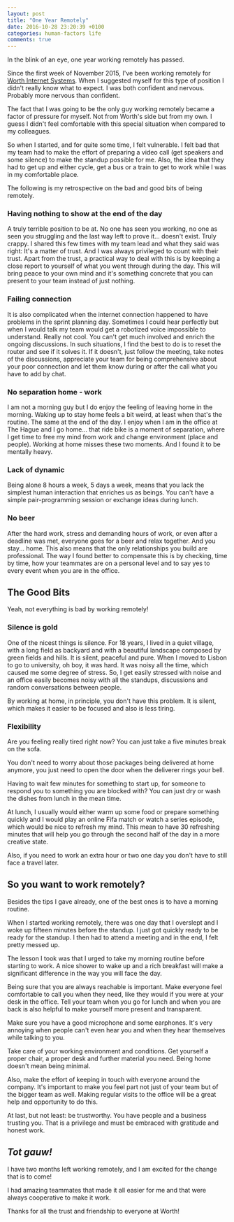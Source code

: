 ```yaml
---
layout: post
title: "One Year Remotely"
date: 2016-10-28 23:20:39 +0100
categories: human-factors life 
comments: true
---
```


In the blink of an eye, one year working remotely has passed. 

Since the first week of November 2015, I've been working remotely for [Worth Internet Systems](https://worth.systems).
When I suggested myself for this type of position I didn't really know what to expect.
I was both confident and nervous. Probably more nervous than confident.

The fact that I was going to be the only guy working remotely became a factor of pressure for myself. Not from Worth's side but from my own. I guess I didn't feel comfortable with this special situation when compared to my colleagues. 

So when I started, and for quite some time, I felt vulnerable.
I felt bad that my team had to make the effort of preparing a video call (get speakers and some silence) to make the standup possible for me. Also, the idea that they had to get up and either cycle, get a bus or a train to get to work while I was in my comfortable place.

The following is my retrospective on the bad and good bits of being remotely.

### Having nothing to show at the end of the day

A truly terrible position to be at.
No one has seen you working, no one as seen you struggling and the last way left to prove it... doesn't exist.
Truly crappy.
I shared this few times with my team lead and what they said was right: It's a matter of trust. And I was always privileged to count with their trust.
Apart from the trust, a practical way to deal with this is by keeping a close report to yourself of what you went through during the day. This will bring peace to your own mind and it's something concrete that you can present to your team instead of just nothing.


### Failing connection

It is also complicated when the internet connection happened to have problems in the sprint planning day.
Sometimes I could hear perfectly but when I would talk my team would get a robotized voice impossible to understand. Really not cool. You can't get much involved and enrich the ongoing discussions.
In such situations, I find the best to do is to reset the router and see if it solves it. If it doesn't, just follow the meeting, take notes of the discussions, appreciate your team for being comprehensive about your poor connection and let them know during or after the call what you have to add by chat.    

### No separation home - work

I am not a morning guy but I do enjoy the feeling of leaving home in the morning. 
Waking up to stay home feels a bit weird, at least when that's the routine. 
The same at the end of the day. I enjoy when I am in the office at The Hague and I go home... that ride bike is a moment of separation, where I get time to free my mind from work and change environment (place and people).
Working at home misses these two moments. And I found it to be mentally heavy.

### Lack of dynamic

Being alone 8 hours a week, 5 days a week, means that you lack the simplest human interaction that enriches us as beings. 
You can't have a simple pair-programming session or exchange ideas during lunch.


### No beer

After the hard work, stress and demanding hours of work, or even after a deadline was met, everyone goes for a beer and relax together. And you stay... home. This also means that the only relationships you build are professional. 
The way I found better to compensate this is by checking, time by time, how your teammates are on a personal level and to say yes to every event when you are in the office.


## The Good Bits

Yeah, not everything is bad by working remotely!

### Silence is gold
One of the nicest things is silence. 
For 18 years, I lived in a quiet village, with a long field as backyard and with a beautiful landscape composed by green fields and hills. It is silent, peaceful and pure.
When I moved to Lisbon to go to university, oh boy, it was hard. 
It was noisy all the time, which caused me some degree of stress. 
So, I get easily stressed with noise and an office easily becomes noisy with all the standups, discussions and random conversations between people. 

By working at home, in principle, you don't have this problem. It is silent, which makes it easier to be focused and also is less tiring.

### Flexibility
Are you feeling really tired right now? You can just take a five minutes break on the sofa.

You don't need to worry about those packages being delivered at home anymore, you just need to open the door when the deliverer rings your bell.

Having to wait few minutes for something to start up, for someone to respond you to something you are blocked with? You can just dry or wash the dishes from lunch in the mean time.

At lunch, I usually would either warm up some food or prepare something quickly and I would play an online Fifa match or watch a series episode, which would be nice to refresh my mind. This mean to have 30 refreshing minutes that will help you go through the second half of the day in a more creative state.

Also, if you need to work an extra hour or two one day you don't have to still face a travel later.


## So you want to work remotely?
Besides the tips I gave already, one of the best ones is to have a morning routine.

When I started working remotely, there was one day that I overslept and I woke up fifteen minutes before the standup. I just got quickly ready to be ready for the standup. I then had to attend a meeting  and in the end, I felt pretty messed up.

The lesson I took was that I urged to take my morning routine before starting to work.
A nice shower to wake up and a rich breakfast will make a significant difference in the way you will face the day.

Being sure that you are always reachable is important. 
Make everyone feel comfortable to call you when they need, like they would if you were at your desk in the office. 
Tell your team when you go for lunch and when you are back is also helpful to make yourself more present and transparent.

Make sure you have a good microphone and some earphones. 
It's very annoying when people can't even hear you and when they hear themselves while talking to you.

Take care of your working environment and conditions. 
Get yourself a proper chair, a proper desk and further material you need. 
Being home doesn't mean being minimal.


Also, make the effort of keeping in touch with everyone around the company. It's important to make you feel part not just of your team but of the bigger team as well. Making regular visits to the office will be a great help and opportunity to do this. 

At last, but not least: be trustworthy. You have people and a business trusting you. That is a privilege and must be embraced with gratitude and honest work.

## _Tot gauw!_
I have two months left working remotely, and I am excited for the change that is to come!

I had amazing teammates that made it all easier for me and that were always cooperative to make it work.

Thanks for all the trust and friendship to everyone at Worth!
 



